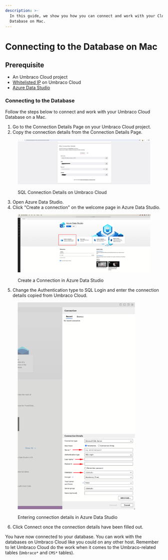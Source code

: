 ```yaml
---
description: >-
  In this guide, we show you how you can connect and work with your Cloud
  Database on Mac.
---
```


# Connecting to the Database on Mac

## Prerequisite

* An Umbraco Cloud project
* [Whitelisted IP](https://docs.umbraco.com/umbraco-cloud/databases/cloud-database#opening-the-firewall) on Umbraco Cloud
* [Azure Data Studio ](https://azure.microsoft.com/en-us/products/data-studio)

### Connecting to the Database

Follow the steps below to connect and work with your Umbraco Cloud Database on a Mac.

1. Go to the Connection Details Page on your Umbraco Cloud project.
2. Copy the connection details from the Connection Details Page.

<figure><img src="../../.gitbook/assets/image (2) (1).png" alt=""><figcaption><p>SQL Connection Details on Umbraco Cloud</p></figcaption></figure>

3. Open Azure Data Studio.
4. Click "Create a connection" on the welcome page in Azure Data Studio.

<figure><img src="../../.gitbook/assets/image (2).png" alt=""><figcaption><p>Create a Connection in Azure Data Studio</p></figcaption></figure>

5. Change the Authentication type to SQL Login and enter the connection details copied from Umbraco Cloud.

<div data-full-width="false">

<figure><img src="../../.gitbook/assets/image (3).png" alt="" width="375"><figcaption><p>Entering connection details in Azure Data Studio</p></figcaption></figure>

</div>

6. Click Connect once the connection details have been filled out.

You have now connected to your database. You can work with the databases on Umbraco Cloud like you could on any other host. Remember to let Umbraco Cloud do the work when it comes to the Umbraco-related tables (`Umbraco*` and `CMS*` tables).
